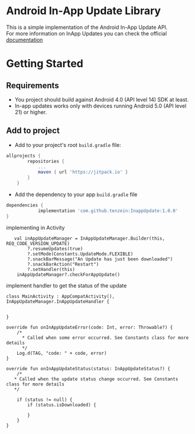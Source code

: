 
# Android In-App Update Library
  

This is a simple implementation of the Android In-App Update API.   
For more information on InApp Updates you can check the official [documentation](https://developer.android.com/guide/app-bundle/in-app-updates)


# Getting Started

## Requirements
* You project should build against Android 4.0 (API level 14) SDK at least.
* In-app updates works only with devices running Android 5.0 (API level 21) or higher.

## Add to project
* Add to your project's root `build.gradle` file:  
```groovy
allprojects {
		repositories {
			...
			maven { url 'https://jitpack.io' }
		}
	}
```
* Add the dependency to your app `build.gradle` file
```groovy
dependencies {  
	        implementation 'com.github.tenzein:InappUpdate:1.0.0'
}
```
implementing in Activity


       val inAppUpdateManager = InAppUpdateManager.Builder(this, REQ_CODE_VERSION_UPDATE)
            ?.resumeUpdates(true)
            ?.setMode(Constants.UpdateMode.FLEXIBLE)
            ?.snackBarMessage("An Update has just been downloaded")
            ?.snackBarAction("Restart")
            ?.setHandler(this) 
	    inAppUpdateManager?.checkForAppUpdate()
	    
	
implement handler to get the status of the update
	
	class MainActivity : AppCompatActivity(), InAppUpdateManager.InAppUpdateHandler {
	
	
	}
	
	override fun onInAppUpdateError(code: Int, error: Throwable?) {
        /*
          * Called when some error occurred. See Constants class for more details
          */
        Log.d(TAG, "code: " + code, error)
    }

    override fun onInAppUpdateStatus(status: InAppUpdateStatus?) {
        /*
       * Called when the update status change occurred. See Constants class for more details
       */

        if (status != null) {
            if (status.isDownloaded) {

            }
        }
    }
	
	
